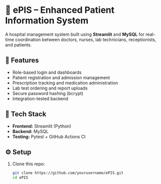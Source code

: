 # 🏥 ePIS – Enhanced Patient Information System

A hospital management system built using **Streamlit** and **MySQL** for real-time coordination between doctors, nurses, lab technicians, receptionists, and patients.

## 🚀 Features
- Role-based login and dashboards
- Patient registration and admission management
- Prescription tracking and medication administration
- Lab test ordering and report uploads
- Secure password hashing (bcrypt)
- Integration-tested backend

## 🧱 Tech Stack
- **Frontend:** Streamlit (Python)
- **Backend:** MySQL
- **Testing:** Pytest + GitHub Actions CI

## ⚙️ Setup
1. Clone this repo:
   ```bash
   git clone https://github.com/yourusername/ePIS.git
   cd ePIS
